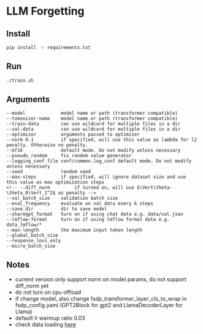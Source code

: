 # LLM Forgetting

## Install
```bash
pip install -r requirements.txt
```

## Run
```bash
./train.sh
```

## Arguments
```
--model             model name or path (transformer compatible)
--tokenizer-name    model name or path (transformer compatible)
--train-data        can use wildcard for multiple files in a dir
--val-data          can use wildcard for multiple files in a dir
--optimizer         arguments passed to optimizer
--norm 0.1          if specified, will use this value as lambda for l2 penalty. Otherwise no penalty.
--bf16              default mode. Do not modify unless necessary
--pseudo_random     fix random value generator
--logging_conf_file conf/common.log_conf default mode. Do not modify unless necessary
--seed              random seed
--max-steps         if specified, will ignore dataset size and use this value as max optimization steps
<!-- --diff_norm         if turned on, will use $\Vert\theta-\theta_0\Vert_2^2$ as penalty -->
--val_batch_size    validation batch size
--eval_frequency    evaluate on val data every k steps
--save_dir          dir to save model
--sharegpt_format   turn on if using chat data e.g. data/val.json
--lmflow-format     turn on if using lmflow format data e.g. data_lmflow/*
--max-length        the maximum input token length
--global_batch_size
--response_loss_only 
--micro_batch_size 
```

## Notes
- current version only support norm on model params, do not support diff_norm yet
- do not turn on cpu offload
- if change model, also change fsdp_transformer_layer_cls_to_wrap in fsdp_config.yaml (GPT2Block for gpt2 and LlamaDecoderLayer for Llama)
- default lr warmup ratio 0.03
- check data loading [here](python/data.py#L216)